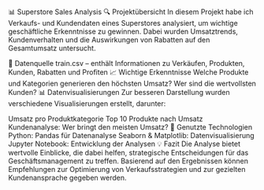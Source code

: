 📊 Superstore Sales Analysis
🔍 Projektübersicht
In diesem Projekt habe ich Verkaufs- und Kundendaten eines Superstores analysiert, um wichtige geschäftliche Erkenntnisse zu gewinnen.
Dabei wurden Umsatztrends, Kundenverhalten und die Auswirkungen von Rabatten auf den Gesamtumsatz untersucht.

📂 Datenquelle
train.csv – enthält Informationen zu Verkäufen, Produkten, Kunden, Rabatten und Profiten
📈 Wichtige Erkenntnisse
Welche Produkte und Kategorien generieren den höchsten Umsatz?
Wer sind die wertvollsten Kunden?
📊 Datenvisualisierungen
Zur besseren Darstellung wurden verschiedene Visualisierungen erstellt, darunter:

Umsatz pro Produktkategorie
Top 10 Produkte nach Umsatz
Kundenanalyse: Wer bringt den meisten Umsatz?
🚀 Genutzte Technologien
Python: Pandas für Datenanalyse
Seaborn & Matplotlib: Datenvisualisierung
Jupyter Notebook: Entwicklung der Analysen
💡 Fazit
Die Analyse bietet wertvolle Einblicke, die dabei helfen, strategische Entscheidungen für das Geschäftsmanagement zu treffen.
Basierend auf den Ergebnissen können Empfehlungen zur Optimierung von Verkaufsstrategien und zur gezielten Kundenansprache gegeben werden.
